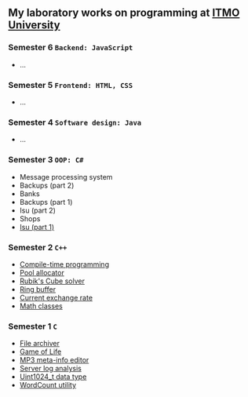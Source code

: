 ## My laboratory works on programming at [ITMO University](https://itmo.ru)
### Semester 6 `Backend: JavaScript`
* \.\.\.
### Semester 5 `Frontend: HTML, CSS`
* \.\.\.
### Semester 4 `Software design: Java`
* \.\.\.
### Semester 3 `OOP: C#`
* Message processing system
* Backups (part 2)
* Banks
* Backups (part 1)
* Isu (part 2)
* Shops
* [Isu (part 1)](https://github.com/ZISRF/Programming/tree/master/3sem/0lab)
### Semester 2 `C++`
* [Compile-time programming](https://github.com/ZISRF/Programming/tree/master/2sem/6lab)
* [Pool allocator](https://github.com/ZISRF/Programming/tree/master/2sem/5lab)
* [Rubik's Cube solver](https://github.com/ZISRF/Programming/tree/master/2sem/4lab)
* [Ring buffer](https://github.com/ZISRF/Programming/tree/master/2sem/3lab)
* [Current exchange rate](https://github.com/ZISRF/Programming/tree/master/2sem/2lab)
* [Math classes](https://github.com/ZISRF/Programming/tree/master/2sem/1lab)
### Semester 1 `C`
* [File archiver](https://github.com/ZISRF/Programming/tree/master/1sem/6lab)
* [Game of Life](https://github.com/ZISRF/Programming/tree/master/1sem/5lab)
* [MP3 meta-info editor](https://github.com/ZISRF/Programming/tree/master/1sem/4lab)
* [Server log analysis](https://github.com/ZISRF/Programming/tree/master/1sem/3lab)
* [Uint1024_t data type](https://github.com/ZISRF/Programming/tree/master/1sem/2lab)
* [WordCount utility](https://github.com/ZISRF/Programming/tree/master/1sem/1lab)